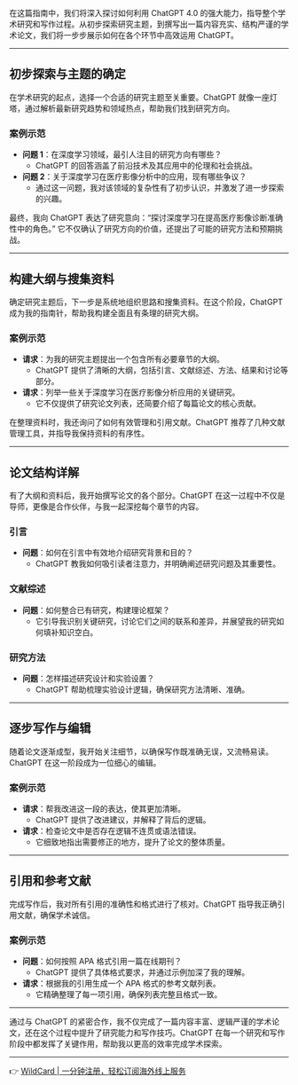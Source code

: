 在这篇指南中，我们将深入探讨如何利用 ChatGPT 4.0 的强大能力，指导整个学术研究和写作过程。从初步探索研究主题，到撰写出一篇内容充实、结构严谨的学术论文，我们将一步步展示如何在各个环节中高效运用 ChatGPT。

---

## 初步探索与主题的确定

在学术研究的起点，选择一个合适的研究主题至关重要。ChatGPT 就像一座灯塔，通过解析最新研究趋势和领域热点，帮助我们找到研究方向。

### 案例示范
- **问题 1**：在深度学习领域，最引人注目的研究方向有哪些？
  - ChatGPT 的回答涵盖了前沿技术及其应用中的伦理和社会挑战。
- **问题 2**：关于深度学习在医疗影像分析中的应用，现有哪些争议？
  - 通过这一问题，我对该领域的复杂性有了初步认识，并激发了进一步探索的兴趣。

最终，我向 ChatGPT 表达了研究意向：“探讨深度学习在提高医疗影像诊断准确性中的角色。” 它不仅确认了研究方向的价值，还提出了可能的研究方法和预期挑战。

---

## 构建大纲与搜集资料

确定研究主题后，下一步是系统地组织思路和搜集资料。在这个阶段，ChatGPT 成为我的指南针，帮助我构建全面且有条理的研究大纲。

### 案例示范
- **请求**：为我的研究主题提出一个包含所有必要章节的大纲。
  - ChatGPT 提供了清晰的大纲，包括引言、文献综述、方法、结果和讨论等部分。
- **请求**：列举一些关于深度学习在医疗影像分析应用的关键研究。
  - 它不仅提供了研究论文列表，还简要介绍了每篇论文的核心贡献。

在整理资料时，我还询问了如何有效管理和引用文献。ChatGPT 推荐了几种文献管理工具，并指导我保持资料的有序性。

---

## 论文结构详解

有了大纲和资料后，我开始撰写论文的各个部分。ChatGPT 在这一过程中不仅是导师，更像是合作伙伴，与我一起深挖每个章节的内容。

### 引言
- **问题**：如何在引言中有效地介绍研究背景和目的？
  - ChatGPT 教我如何吸引读者注意力，并明确阐述研究问题及其重要性。

### 文献综述
- **问题**：如何整合已有研究，构建理论框架？
  - 它引导我识别关键研究，讨论它们之间的联系和差异，并展望我的研究如何填补知识空白。

### 研究方法
- **问题**：怎样描述研究设计和实验设置？
  - ChatGPT 帮助梳理实验设计逻辑，确保研究方法清晰、准确。

---

## 逐步写作与编辑

随着论文逐渐成型，我开始关注细节，以确保写作既准确无误，又流畅易读。ChatGPT 在这一阶段成为一位细心的编辑。

### 案例示范
- **请求**：帮我改进这一段的表达，使其更加清晰。
  - ChatGPT 提供了改进建议，并解释了背后的逻辑。
- **请求**：检查论文中是否存在逻辑不连贯或语法错误。
  - 它细致地指出需要修正的地方，提升了论文的整体质量。

---

## 引用和参考文献

完成写作后，我对所有引用的准确性和格式进行了核对。ChatGPT 指导我正确引用文献，确保学术诚信。

### 案例示范
- **问题**：如何按照 APA 格式引用一篇在线期刊？
  - ChatGPT 提供了具体格式要求，并通过示例加深了我的理解。
- **请求**：根据我的引用生成一个 APA 格式的参考文献列表。
  - 它精确整理了每一项引用，确保列表完整且格式一致。

---

通过与 ChatGPT 的紧密合作，我不仅完成了一篇内容丰富、逻辑严谨的学术论文，还在这个过程中提升了研究能力和写作技巧。ChatGPT 在每一个研究和写作阶段中都发挥了关键作用，帮助我以更高的效率完成学术探索。

---

👉 [WildCard | 一分钟注册，轻松订阅海外线上服务](https://bit.ly/bewildcard)